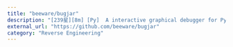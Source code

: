 ```yaml
---
title: "beeware/bugjar"
description: "[239星][8m] [Py]  A interactive graphical debugger for Python code."
external_url: "https://github.com/beeware/bugjar"
category: "Reverse Engineering"
---
```


